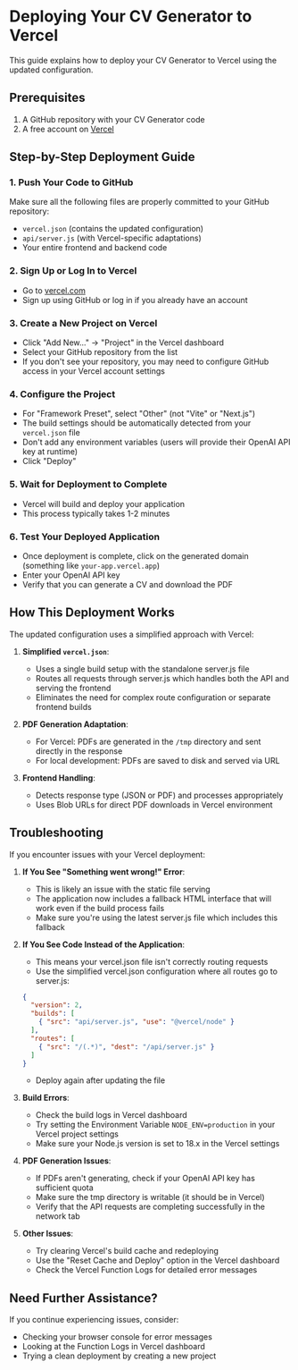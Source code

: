 # Deploying Your CV Generator to Vercel

This guide explains how to deploy your CV Generator to Vercel using the updated configuration.

## Prerequisites

1. A GitHub repository with your CV Generator code
2. A free account on [Vercel](https://vercel.com)

## Step-by-Step Deployment Guide

### 1. Push Your Code to GitHub

Make sure all the following files are properly committed to your GitHub repository:
- `vercel.json` (contains the updated configuration)
- `api/server.js` (with Vercel-specific adaptations)
- Your entire frontend and backend code

### 2. Sign Up or Log In to Vercel

- Go to [vercel.com](https://vercel.com)
- Sign up using GitHub or log in if you already have an account

### 3. Create a New Project on Vercel

- Click "Add New..." → "Project" in the Vercel dashboard
- Select your GitHub repository from the list
- If you don't see your repository, you may need to configure GitHub access in your Vercel account settings

### 4. Configure the Project

- For "Framework Preset", select "Other" (not "Vite" or "Next.js")
- The build settings should be automatically detected from your `vercel.json` file
- Don't add any environment variables (users will provide their OpenAI API key at runtime)
- Click "Deploy"

### 5. Wait for Deployment to Complete

- Vercel will build and deploy your application
- This process typically takes 1-2 minutes

### 6. Test Your Deployed Application

- Once deployment is complete, click on the generated domain (something like `your-app.vercel.app`)
- Enter your OpenAI API key
- Verify that you can generate a CV and download the PDF

## How This Deployment Works

The updated configuration uses a simplified approach with Vercel:

1. **Simplified `vercel.json`**:
   - Uses a single build setup with the standalone server.js file
   - Routes all requests through server.js which handles both the API and serving the frontend
   - Eliminates the need for complex route configuration or separate frontend builds

2. **PDF Generation Adaptation**:
   - For Vercel: PDFs are generated in the `/tmp` directory and sent directly in the response
   - For local development: PDFs are saved to disk and served via URL

3. **Frontend Handling**:
   - Detects response type (JSON or PDF) and processes appropriately
   - Uses Blob URLs for direct PDF downloads in Vercel environment

## Troubleshooting

If you encounter issues with your Vercel deployment:

1. **If You See "Something went wrong!" Error**:
   - This is likely an issue with the static file serving
   - The application now includes a fallback HTML interface that will work even if the build process fails
   - Make sure you're using the latest server.js file which includes this fallback

2. **If You See Code Instead of the Application**:
   - This means your vercel.json file isn't correctly routing requests
   - Use the simplified vercel.json configuration where all routes go to server.js:
   ```json
   {
     "version": 2,
     "builds": [
       { "src": "api/server.js", "use": "@vercel/node" }
     ],
     "routes": [
       { "src": "/(.*)", "dest": "/api/server.js" }
     ]
   }
   ```
   - Deploy again after updating the file

3. **Build Errors**:
   - Check the build logs in Vercel dashboard
   - Try setting the Environment Variable `NODE_ENV=production` in your Vercel project settings
   - Make sure your Node.js version is set to 18.x in the Vercel settings

4. **PDF Generation Issues**:
   - If PDFs aren't generating, check if your OpenAI API key has sufficient quota
   - Make sure the tmp directory is writable (it should be in Vercel)
   - Verify that the API requests are completing successfully in the network tab

5. **Other Issues**:
   - Try clearing Vercel's build cache and redeploying
   - Use the "Reset Cache and Deploy" option in the Vercel dashboard
   - Check the Vercel Function Logs for detailed error messages

## Need Further Assistance?

If you continue experiencing issues, consider:
- Checking your browser console for error messages
- Looking at the Function Logs in Vercel dashboard
- Trying a clean deployment by creating a new project